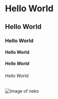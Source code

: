 # Hello World
## Hello World
### Hello World
#### Hello World
##### Hello World
###### Hello World

![Image of neko](https://tse3.mm.bing.net/th/id/OIP.0vKcpXg4k6iQr0lGZsmtgQHaGE?w=201&h=180&c=7&r=0&o=5&dpr=1.5&pid=1.7)
